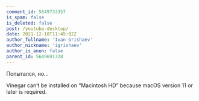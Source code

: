 ```yaml
---
comment_id: 5649733357
is_spam: false
is_deleted: false
post: /youtube-desktop/
date: 2021-12-18T11:45:02Z
author_fullname: 'Ivan Grishaev'
author_nickname: 'igrishaev'
author_is_anon: false
parent_id: 5649691328
---
```


<p>Попытался, но...</p><p>Vinegar can’t be installed on “Macintosh HD” because macOS version 11 or later is required.</p>
